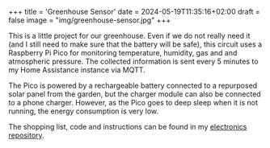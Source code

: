 +++
title = 'Greenhouse Sensor'
date = 2024-05-19T11:35:16+02:00
draft = false
image = "img/greenhouse-sensor.jpg"
+++

This is a little project for our greenhouse. Even if we do not really need it (and I still need to make sure that the battery will be safe), this circuit uses a Raspberry Pi Pico for monitoring temperature, humidity, gas and and atmospheric pressure. The collected information is sent every 5 minutes to my Home Assistance instance via MQTT.

The Pico is powered by a rechargeable battery connected to a repurposed solar panel from the garden, but the charger module can also be connected to a phone charger. However, as the Pico goes to deep sleep when it is not running, the energy consumption is very low.

The shopping list, code and instructions can be found in my [electronics repository](https://github.com/mmartinortiz/electronics/tree/main/greenhouse).
